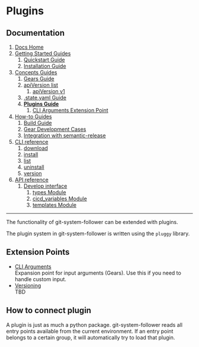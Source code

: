 # Plugins
## Documentation
1. [Docs Home](../docs_home.md)
2. [Getting Started Guides](../getting_started.md) 
   1. [Quickstart Guide](../getting_started/quickstart.md)
   2. [Installation Guide](../getting_started/installation.md)
3. [Concepts Guides](../concepts.md) 
   1. [Gears Guide](gears.md)
   2. [apiVersion list](api_version_list.md)
      1. [apiVersion v1](api_version_list/v1.md) 
   3. [.state.yaml Guide](state.md)
   4. **[Plugins Guide](plugins.md)**
      1. [CLI Arguments Extension Point](plugins/cli_arguments.md) 
4. [How-to Guides](../how_to.md)  
   1. [Build Guide](../how_to/build.md)
   2. [Gear Development Cases](../how_to/gear_development_cases.md)
   3. [Integration with semantic-release](../how_to/integration_with_semantic_release.md)
5. [CLI reference](../cli_reference.md) 
   1. [download](../cli_reference/download.md)
   2. [install](../cli_reference/install.md) 
   3. [list](../cli_reference/list.md)
   4. [uninstall](../cli_reference/uninstall.md)
   5. [version](../cli_reference/version.md)
6. [API reference](../api_reference.md)  
   1. [Develop interface](../api_reference/develop_interface.md)  
      1. [types Module](../api_reference/develop_interface/types.md)
      2. [cicd_variables Module](../api_reference/develop_interface/cicd_variables.md)
      3. [templates Module](../api_reference/develop_interface/templates.md)

---

The functionality of git-system-follower can be extended with plugins.

The plugin system in git-system-follower is written using the `pluggy` library.

## Extension Points
* [CLI Arguments](plugins/cli_arguments.md)  
Expansion point for input arguments (Gears). Use this if you need to handle custom input.
* [Versioning](plugins/versioning.md)  
TBD

## How to connect plugin
A plugin is just as much a python package. git-system-follower reads all entry points available from
the current environment. If an entry point belongs to a certain group, it will automatically try to load that plugin.
